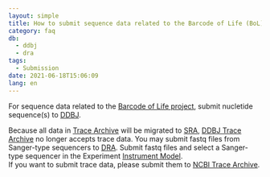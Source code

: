```yaml
---
layout: simple
title: How to submit sequence data related to the Barcode of Life (BoL)?
category: faq
db:
  - ddbj
  - dra
tags: 
  - Submission
date: 2021-06-18T15:06:09
lang: en
---
```


For sequence data related to the [Barcode of Life project](https://ibol.org/), submit nucletide sequence(s) to [DDBJ](/ddbj/index-e.html). 

Because all data in [Trace Archive](https://trace.ncbi.nlm.nih.gov/Traces/trace.cgi?view=list_arrivals) will be migrated to [SRA](https://www.ncbi.nlm.nih.gov/sra), [DDBJ Trace Archive](/dta/index-e.html) no longer accepts trace data. 
You may submit fastq files from Sanger-type sequencers to [DRA](/dra/submission-e.html). Submit fastq files and select a Sanger-type sequencer in the Experiment [Instrument Model](/dra/submission-e.html#Instrument).    
If you want to submit trace data, please submit them to [NCBI Trace Archive](https://trace.ncbi.nlm.nih.gov/Traces/trace.cgi?view=list_arrivals).